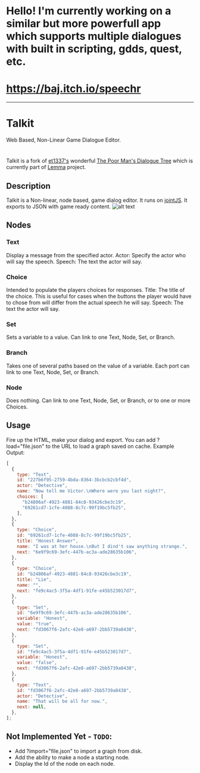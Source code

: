 # Hello! I'm currently working on a similar but more powerfull app which supports multiple dialogues with built in scripting, gdds, quest, etc.

# https://baj.itch.io/speechr

---

# Talkit

Web Based, Non-Linear Game Dialogue Editor.

#

Talkit is a fork of [et1337's](https://github.com/et1337) wonderful [The Poor Man's Dialogue Tree](http://et1337.com/2014/05/16/the-poor-mans-dialogue-tree/) which is currently part of [Lemma](https://github.com/et1337/Lemma) project.

## Description

Talkit is a Non-linear, node based, game dialog editor.
It runs on [jointJS](http://www.jointjs.com/). It exports to JSON with game ready content.
![alt text](http://i.imgur.com/7lu8NIy.png?1)

## Nodes

### Text

Display a message from the specified actor.
Actor: Specify the actor who will say the speech.
Speech: The text the actor will say.

### Choice

Intended to populate the players choices for responses.
Title: The title of the choice. This is useful for cases when the buttons the player would have to chose from
will differ from the actual speech he will say.
Speech: The text the actor will say.

### Set

Sets a variable to a value. Can link to one Text, Node, Set, or Branch.

### Branch

Takes one of several paths based on the value of a variable. Each port can link to one Text, Node, Set, or Branch.

### Node

Does nothing. Can link to one Text, Node, Set, or Branch, or to one or more Choices.

## Usage

Fire up the HTML, make your dialog and export.
You can add ?load="file.json" to the URL to load a graph saved on cache.
Example Output:

```javascript
[
  {
    type: "Text",
    id: "227b6f95-2759-4bda-8364-3bcbcb2cbf4d",
    actor: "Detective",
    name: "Now tell me Victor.\nWhere were you last night?",
    choices: [
      "b24806af-4923-4881-84c8-93426cbe3c19",
      "69261cd7-1cfe-4088-8c7c-99f19bc5fb25",
    ],
  },
  {
    type: "Choice",
    id: "69261cd7-1cfe-4088-8c7c-99f19bc5fb25",
    title: "Honest Answer",
    name: "I was at her house.\nBut I dind't saw anything strange.",
    next: "6e9f9c69-3efc-447b-ac3a-ade28635b106",
  },
  {
    type: "Choice",
    id: "b24806af-4923-4881-84c8-93426cbe3c19",
    title: "Lie",
    name: "",
    next: "fe9c4ac5-3f5a-4df1-91fe-e45b523017d7",
  },
  {
    type: "Set",
    id: "6e9f9c69-3efc-447b-ac3a-ade28635b106",
    variable: "Honest",
    value: "true",
    next: "fd3067f6-2afc-42e8-a697-2bb5739a8438",
  },
  {
    type: "Set",
    id: "fe9c4ac5-3f5a-4df1-91fe-e45b523017d7",
    variable: "Honest",
    value: "false",
    next: "fd3067f6-2afc-42e8-a697-2bb5739a8438",
  },
  {
    type: "Text",
    id: "fd3067f6-2afc-42e8-a697-2bb5739a8438",
    actor: "Detective",
    name: "That will be all for now.",
    next: null,
  },
];
```

## Not Implemented Yet - `TODO`:

- Add ?import="file.json" to import a graph from disk.
- Add the ability to make a node a starting node.
- Display the Id of the node on each node.
